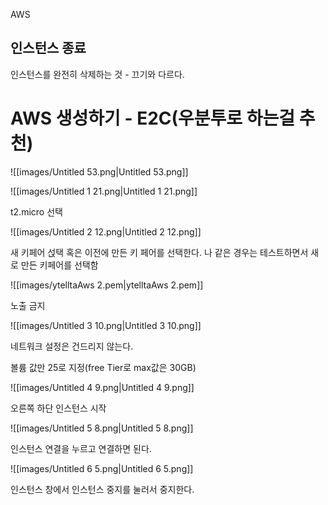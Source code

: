 AWS

## 인스턴스 종료

인스턴스를 완전히 삭제하는 것 - 끄기와 다르다.

# AWS 생성하기 - E2C(우분투로 하는걸 추천)

![[images/Untitled 53.png|Untitled 53.png]]

  

  

![[images/Untitled 1 21.png|Untitled 1 21.png]]

t2.micro 선택

  

![[images/Untitled 2 12.png|Untitled 2 12.png]]

새 키페어 섡택 혹은 이전에 만든 키 페어를 선택한다. 나 같은 경우는 테스트하면서 새로 만든 키페어를 선택함

![[images/ytelltaAws 2.pem|ytelltaAws 2.pem]]

노출 금지

  

![[images/Untitled 3 10.png|Untitled 3 10.png]]

네트워크 설정은 건드리지 않는다.

볼륨 값만 25로 지정(free Tier로 max값은 30GB)

  

  

![[images/Untitled 4 9.png|Untitled 4 9.png]]

오른쪽 하단 인스턴스 시작

  

![[images/Untitled 5 8.png|Untitled 5 8.png]]

인스턴스 연결을 누르고 연결하면 된다.

  

![[images/Untitled 6 5.png|Untitled 6 5.png]]

인스턴스 창에서 인스턴스 중지를 눌러서 중지한다.
